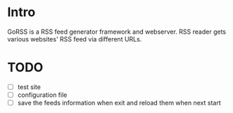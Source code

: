 # Intro

GoRSS is a RSS feed generator framework and webserver. RSS reader gets
various websites' RSS feed via different URLs.

# TODO

- [ ] test site
- [ ] configuration file
- [ ] save the feeds information when exit and reload them when next start
